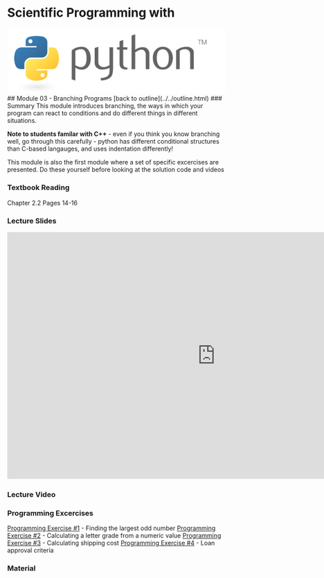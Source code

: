 # Scientific Programming with 
<img src="../../imgs/python.png"/>
## Module 03 - Branching Programs
[back to outline](../../outline.html)
### Summary
This module introduces branching, the ways in which your program can react to conditions and do different things in different situations.  

**Note to students familar with C++** - even if you think you know branching well, go through this carefully - python has different conditional structures than C-based langauges, and uses indentation differently!

<div class="highlight">This module is also the first module where a set of specific excercises are presented.  Do these yourself before looking at the solution code and videos</div>

### Textbook Reading
Chapter 2.2
Pages 14-16

### Lecture Slides
<iframe src="https://docs.google.com/presentation/d/1Yoz8fxOZv1cJ8fu1kOEi_btIe_FCo52hN3uSE46m-KA/embed?start=false&loop=false&delayms=3000" frameborder="0" width="960" height="569" allowfullscreen="true" mozallowfullscreen="true" webkitallowfullscreen="true"></iframe>

### Lecture Video

### Programming Excercises
[Programming Exercise #1](../../exercises/pe1) - Finding the largest odd number
[Programming Exercise #2](../../exercises/pe2) - Calculating a letter grade from a numeric value
[Programming Exercise #3](../../exercises/pe3) - Calculating shipping cost
[Programming Exercise #4](../../exercises/pe4) - Loan approval criteria

### Material

